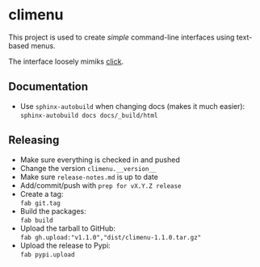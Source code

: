 # climenu

This project is used to create *simple* command-line interfaces using text-based menus.

The interface loosely mimiks [click](http://click.pocoo.org).

## Documentation
*   Use `sphinx-autobuild` when changing docs (makes it much easier):  
    `sphinx-autobuild docs docs/_build/html`

## Releasing
*   Make sure everything is checked in and pushed
*   Change the version `climenu.__version__`
*   Make sure `release-notes.md` is up to date
*   Add/commit/push with `prep for vX.Y.Z release`
*   Create a tag:  
    `fab git.tag`
*   Build the packages:  
    `fab build`  
*   Upload the tarball to GitHub:  
    `fab gh.upload:"v1.1.0","dist/climenu-1.1.0.tar.gz"`
*   Upload the release to Pypi:  
    `fab pypi.upload`